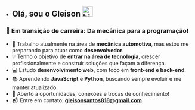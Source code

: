 - ## Olá, sou o Gleison <img src="https://user-images.githubusercontent.com/1303154/88677602-1635ba80-d120-11ea-84d8-d263ba5fc3c0.gif" width="28px" height="28px" alt="hi">
<h3 align="center">🚀 Em transição de carreira: Da mecânica para a programação!</h3>

- 🔧 Trabalho atualmente na área de **mecânica automotiva**, mas estou me preparando para atuar como **desenvolvedor**.
- 💡 Tenho o objetivo de **entrar na área de tecnologia**, crescer profissionalmente e construir soluções que façam a diferença.
- 💻 Estudo **desenvolvimento web**, com foco em **front-end e back-end**.
- 📚 Aprendendo **JavaScript** e **Python**, buscando sempre evoluir e me manter atualizado.
- 🤝 Aberto a oportunidades, conexões e trocas de conhecimento!
- 📬 Entre em contato: **gleisonsantos818@gmail.com**





</p>


